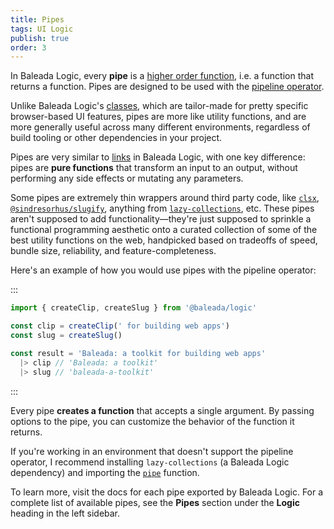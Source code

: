 ```yaml
---
title: Pipes
tags: UI Logic
publish: true
order: 3
---
```


In Baleada Logic, every **pipe** is a [higher order function](https://medium.com/javascript-scene/higher-order-functions-composing-software-5365cf2cbe99), i.e. a function that returns a function. Pipes are designed to be used with the [pipeline operator](https://developer.mozilla.org/en-US/docs/Web/JavaScript/Reference/Operators/Pipeline_operator).

Unlike Baleada Logic's [classes](/docs/logic/classes-overview), which are tailor-made for pretty specific browser-based UI features, pipes are more like utility functions, and are more generally useful across many different environments, regardless of build tooling or other dependencies in your project.

Pipes are very similar to [links](/docs/logic/links-overview) in Baleada Logic, with one key difference: pipes are **pure functions** that transform an input to an output, without performing any side effects or mutating any parameters.

Some pipes are extremely thin wrappers around third party code, like [`clsx`](https://github.com/lukeed/clsx), [`@sindresorhus/slugify`](https://github.com/sindresorhus/slugify), anything from [`lazy-collections`](https://github.com/RobinMalfait/lazy-collections), etc. These pipes aren't supposed to add functionality—they're just supposed to sprinkle a functional programming aesthetic onto a curated collection of some of the best utility functions on the web, handpicked based on tradeoffs of speed, bundle size, reliability, and feature-completeness.

Here's an example of how you would use pipes with the pipeline operator:

:::
```js
import { createClip, createSlug } from '@baleada/logic'

const clip = createClip(' for building web apps')
const slug = createSlug()

const result = 'Baleada: a toolkit for building web apps'
  |> clip // 'Baleada: a toolkit'
  |> slug // 'baleada-a-toolkit'
```
:::

Every pipe **creates a function** that accepts a single argument. By passing options to the pipe, you can customize the behavior of the function it returns.

If you're working in an environment that doesn't support the pipeline operator, I recommend installing `lazy-collections` (a Baleada Logic dependency) and importing the [`pipe`](https://github.com/RobinMalfait/lazy-collections#pipe) function.

To learn more, visit the docs for each pipe exported by Baleada Logic. For a complete list of available pipes, see the **Pipes** section under the **Logic** heading in the left sidebar.
